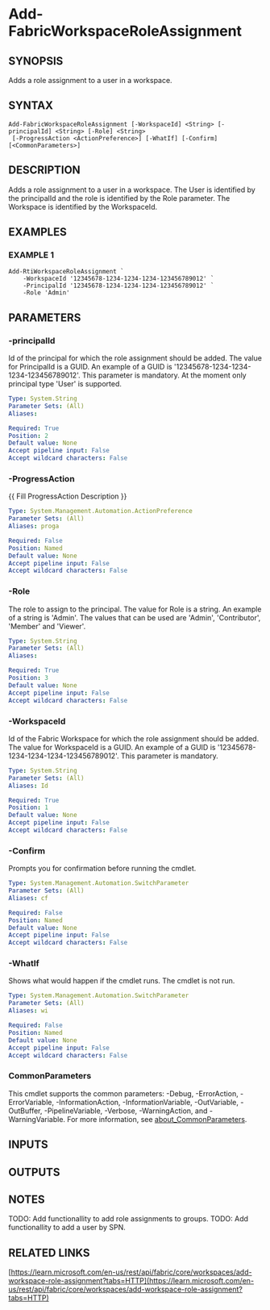 # Add-FabricWorkspaceRoleAssignment

## SYNOPSIS
Adds a role assignment to a user in a workspace.

## SYNTAX

```
Add-FabricWorkspaceRoleAssignment [-WorkspaceId] <String> [-principalId] <String> [-Role] <String>
 [-ProgressAction <ActionPreference>] [-WhatIf] [-Confirm] [<CommonParameters>]
```

## DESCRIPTION
Adds a role assignment to a user in a workspace.
The User is identified by the principalId and the role is
identified by the Role parameter.
The Workspace is identified by the WorkspaceId.

## EXAMPLES

### EXAMPLE 1
```
Add-RtiWorkspaceRoleAssignment `
    -WorkspaceId '12345678-1234-1234-1234-123456789012' `
    -PrincipalId '12345678-1234-1234-1234-123456789012' `
    -Role 'Admin'
```

## PARAMETERS

### -principalId
Id of the principal for which the role assignment should be added.
The value for PrincipalId is a GUID.
An example of a GUID is '12345678-1234-1234-1234-123456789012'.
This parameter is mandatory.
At the
moment only principal type 'User' is supported.

```yaml
Type: System.String
Parameter Sets: (All)
Aliases:

Required: True
Position: 2
Default value: None
Accept pipeline input: False
Accept wildcard characters: False
```

### -ProgressAction
{{ Fill ProgressAction Description }}

```yaml
Type: System.Management.Automation.ActionPreference
Parameter Sets: (All)
Aliases: proga

Required: False
Position: Named
Default value: None
Accept pipeline input: False
Accept wildcard characters: False
```

### -Role
The role to assign to the principal.
The value for Role is a string.
An example of a string is 'Admin'.
The values that can be used are 'Admin', 'Contributor', 'Member' and 'Viewer'.

```yaml
Type: System.String
Parameter Sets: (All)
Aliases:

Required: True
Position: 3
Default value: None
Accept pipeline input: False
Accept wildcard characters: False
```

### -WorkspaceId
Id of the Fabric Workspace for which the role assignment should be added.
The value for WorkspaceId is a GUID.
An example of a GUID is '12345678-1234-1234-1234-123456789012'.
This parameter is mandatory.

```yaml
Type: System.String
Parameter Sets: (All)
Aliases: Id

Required: True
Position: 1
Default value: None
Accept pipeline input: False
Accept wildcard characters: False
```

### -Confirm
Prompts you for confirmation before running the cmdlet.

```yaml
Type: System.Management.Automation.SwitchParameter
Parameter Sets: (All)
Aliases: cf

Required: False
Position: Named
Default value: None
Accept pipeline input: False
Accept wildcard characters: False
```

### -WhatIf
Shows what would happen if the cmdlet runs.
The cmdlet is not run.

```yaml
Type: System.Management.Automation.SwitchParameter
Parameter Sets: (All)
Aliases: wi

Required: False
Position: Named
Default value: None
Accept pipeline input: False
Accept wildcard characters: False
```

### CommonParameters
This cmdlet supports the common parameters: -Debug, -ErrorAction, -ErrorVariable, -InformationAction, -InformationVariable, -OutVariable, -OutBuffer, -PipelineVariable, -Verbose, -WarningAction, and -WarningVariable. For more information, see [about_CommonParameters](http://go.microsoft.com/fwlink/?LinkID=113216).

## INPUTS

## OUTPUTS

## NOTES
TODO: Add functionallity to add role assignments to groups.
TODO: Add functionallity to add a user by SPN.

## RELATED LINKS

[https://learn.microsoft.com/en-us/rest/api/fabric/core/workspaces/add-workspace-role-assignment?tabs=HTTP](https://learn.microsoft.com/en-us/rest/api/fabric/core/workspaces/add-workspace-role-assignment?tabs=HTTP)

